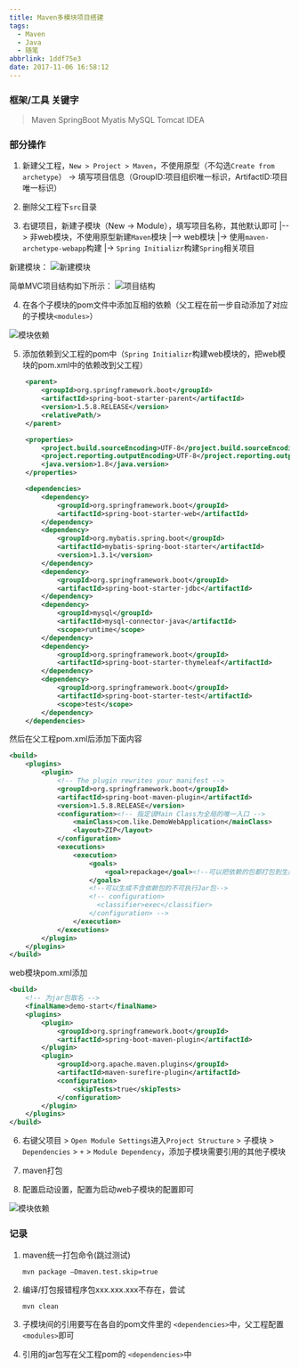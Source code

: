 ```yaml
---
title: Maven多模块项目搭建
tags:
  - Maven
  - Java
  - 随笔
abbrlink: 1ddf75e3
date: 2017-11-06 16:58:12
---
```


### 框架/工具 关键字

> Maven SpringBoot Myatis MySQL Tomcat IDEA

### 部分操作

1. 新建父工程，`New > Project > Maven`，不使用原型（不勾选`Create from archetype`） -> 填写项目信息（GroupID:项目组织唯一标识，ArtifactID:项目唯一标识）

2. 删除父工程下`src`目录

3. 右键项目，新建子模块（New -> Module），填写项目名称，其他默认即可
   |--> 非web模块，不使用原型新建`Maven`模块
   |--> web模块
     |-> 使用`maven-archetype-webapp`构建
     |-> `Spring Initializr`构建`Spring`相关项目

新建模块：
![新建模块](/assets/images/multi_module_demo/new-module.png)

简单MVC项目结构如下所示：
![项目结构](/assets/images/multi_module_demo/project-struct.png)

4. 在各个子模块的pom文件中添加互相的依赖（父工程在前一步自动添加了对应的子模块`<modules>`）

![模块依赖](/assets/images/multi_module_demo/module-dependencies.png)

5. 添加依赖到父工程的pom中（`Spring Initializr`构建web模块的，把web模块的pom.xml中的依赖改到父工程）

```xml
    <parent>
        <groupId>org.springframework.boot</groupId>
        <artifactId>spring-boot-starter-parent</artifactId>
        <version>1.5.8.RELEASE</version>
        <relativePath/>
    </parent>

    <properties>
        <project.build.sourceEncoding>UTF-8</project.build.sourceEncoding>
        <project.reporting.outputEncoding>UTF-8</project.reporting.outputEncoding>
        <java.version>1.8</java.version>
    </properties>

    <dependencies>
        <dependency>
            <groupId>org.springframework.boot</groupId>
            <artifactId>spring-boot-starter-web</artifactId>
        </dependency>
        <dependency>
            <groupId>org.mybatis.spring.boot</groupId>
            <artifactId>mybatis-spring-boot-starter</artifactId>
            <version>1.3.1</version>
        </dependency>
        <dependency>
            <groupId>org.springframework.boot</groupId>
            <artifactId>spring-boot-starter-jdbc</artifactId>
        </dependency>
        <dependency>
            <groupId>mysql</groupId>
            <artifactId>mysql-connector-java</artifactId>
            <scope>runtime</scope>
        </dependency>
        <dependency>
            <groupId>org.springframework.boot</groupId>
            <artifactId>spring-boot-starter-thymeleaf</artifactId>
        </dependency>
        <dependency>
            <groupId>org.springframework.boot</groupId>
            <artifactId>spring-boot-starter-test</artifactId>
            <scope>test</scope>
        </dependency>
    </dependencies>
```

然后在父工程pom.xml后添加下面内容

```xml
<build>
    <plugins>
        <plugin>
            <!-- The plugin rewrites your manifest -->
            <groupId>org.springframework.boot</groupId>
            <artifactId>spring-boot-maven-plugin</artifactId>
            <version>1.5.8.RELEASE</version>
            <configuration><!-- 指定该Main Class为全局的唯一入口 -->
                <mainClass>com.like.DemoWebApplication</mainClass>
                <layout>ZIP</layout>
            </configuration>
            <executions>
                <execution>
                    <goals>
                        <goal>repackage</goal><!--可以把依赖的包都打包到生成的Jar包中-->
                    </goals>
                    <!--可以生成不含依赖包的不可执行Jar包-->
                    <!-- configuration>
                      <classifier>exec</classifier>
                    </configuration> -->
                </execution>
            </executions>
        </plugin>
    </plugins>
</build>
```

web模块pom.xml添加

```xml
<build>
    <!-- 为jar包取名 -->
    <finalName>demo-start</finalName>
    <plugins>
        <plugin>
            <groupId>org.springframework.boot</groupId>
            <artifactId>spring-boot-maven-plugin</artifactId>
        </plugin>
        <plugin>
            <groupId>org.apache.maven.plugins</groupId>
            <artifactId>maven-surefire-plugin</artifactId>
            <configuration>
                <skipTests>true</skipTests>
            </configuration>
        </plugin>
    </plugins>
</build>
```

6. 右键父项目 > `Open Module Settings`进入`Project Structure` > 子模块 > `Dependencies` > `+` > `Module Dependency`，添加子模块需要引用的其他子模块

7. maven打包

8. 配置启动设置，配置为启动web子模块的配置即可

![模块依赖](/assets/images/multi_module_demo/run-config.png)

### 记录

1. maven统一打包命令(跳过测试)

    ```shell
    mvn package —Dmaven.test.skip=true
    ```

2. 编译/打包报错程序包xxx.xxx.xxx不存在，尝试

    ```shell
    mvn clean
    ```

3. 子模块间的引用要写在各自的pom文件里的 `<dependencies>`中，父工程配置`<modules>`即可

4. 引用的jar包写在父工程pom的 `<dependencies>`中
